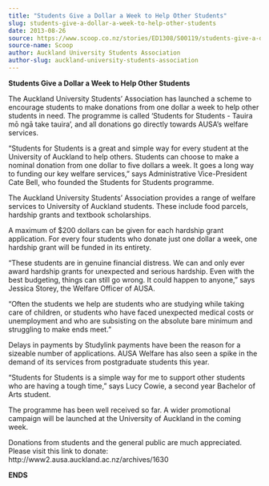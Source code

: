 ```yaml
---
title: "Students Give a Dollar a Week to Help Other Students"
slug: students-give-a-dollar-a-week-to-help-other-students
date: 2013-08-26
source: https://www.scoop.co.nz/stories/ED1308/S00119/students-give-a-dollar-a-week-to-help-other-students.htm
source-name: Scoop
author: Auckland University Students Association
author-slug: auckland-university-students-association
---
```


<p><strong>Students Give a Dollar a Week to Help Other
Students</strong></p>

<p>The Auckland University Students’
Association has launched a scheme to encourage students to
make donations from one dollar a week to help other students
in need. The programme is called ‘Students for Students -
Tauira mō ngā take tauira’, and all donations go
directly towards AUSA’s welfare services.</p>

<p>“Students
for Students is a great and simple way for every student at
the University of Auckland to help others. Students can
choose to make a nominal donation from one dollar to five
dollars a week. It goes a long way to funding our key
welfare services,” says Administrative Vice-President Cate
Bell, who founded the Students for Students programme.</p>

<p>The
Auckland University Students’ Association provides a range
of welfare services to University of Auckland students.
These include food parcels, hardship grants and textbook
scholarships.<p>

<p>A maximum of $200 dollars can be given for
each hardship grant application. For every four students who
donate just one dollar a week, one hardship grant will be
funded in its entirety.</p>

<p>“These students are in genuine
financial distress. We can and only ever award hardship
grants for unexpected and serious hardship. Even with the
best budgeting, things can still go wrong. It could happen
to anyone,” says Jessica Storey, the Welfare Officer of
AUSA.</p>

<p>“Often the students we help are students who are
studying while taking care of children, or students who have
faced unexpected medical costs or unemployment and who are
subsisting on the absolute bare minimum and struggling to
make ends meet.”<p>
<p>Delays in payments by Studylink
payments have been the reason for a sizeable number of
applications. AUSA Welfare has also seen a spike in the
demand of its services from postgraduate students this
year.</p>

<p>“Students for Students is a simple way for me to
support other students who are having a tough time,” says
Lucy Cowie, a second year Bachelor of Arts student.</p>

<p>The
programme has been well received so far. A wider promotional
campaign will be launched at the University of Auckland in
the coming week.</p>

<p>Donations from students and the general
public are much appreciated. Please visit this link to
donate: http://www2.ausa.auckland.ac.nz/archives/1630</p>

<p><strong>ENDS</strong><p>
         